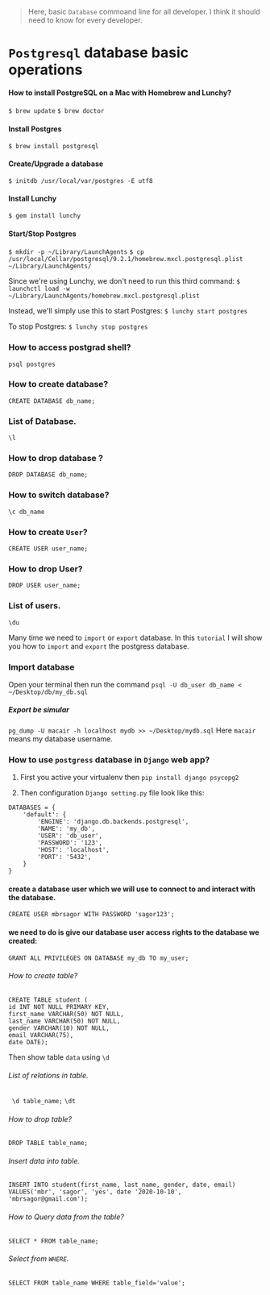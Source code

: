 > Here, basic `Database` commoand line for all developer. I think it should need to know for every developer.

# `Postgresql` database basic operations

#### How to install PostgreSQL on a Mac with Homebrew and Lunchy?
`$ brew update`
`$ brew doctor`

#### Install Postgres
`$ brew install postgresql`

#### Create/Upgrade a database
`$ initdb /usr/local/var/postgres -E utf8`

#### Install Lunchy
`$ gem install lunchy`

#### Start/Stop Postgres
`$ mkdir -p ~/Library/LaunchAgents` 
`$ cp /usr/local/Cellar/postgresql/9.2.1/homebrew.mxcl.postgresql.plist ~/Library/LaunchAgents/`

Since we're using Lunchy, we don't need to run this third command:
`$ launchctl load -w ~/Library/LaunchAgents/homebrew.mxcl.postgresql.plist`

Instead, we'll simply use this to start Postgres:
`$ lunchy start postgres`

To stop Postgres:
`$ lunchy stop postgres`

### How to access postgrad shell?
`psql postgres`

### How to create database?
`CREATE DATABASE db_name;`

### List of Database.
`\l`

### How to drop database ?
`DROP DATABASE db_name;`

### How to switch database?
`\c db_name`

### How to create `User`?
`CREATE USER user_name;`

### How to drop User?
`DROP USER user_name;`

### List of users.
`\du`


Many time we need to `import` or `export` database. In this `tutorial` I will show you how to `import` and `export` the postgress database.

### Import database
Open your terminal then run the command
`psql -U db_user db_name < ~/Desktop/db/my_db.sql`

##### Export be simular 
`pg_dump -U macair -h localhost mydb >> ~/Desktop/mydb.sql`
Here `macair` means my database username.


### How to use `postgress` database in `Django` web app?
1) First you active your virtualenv
then ```pip install django psycopg2```

2) Then configuration `Django setting.py` file look like this:

````
DATABASES = {
    'default': {
        'ENGINE': 'django.db.backends.postgresql',
        'NAME': 'my_db',
        'USER': 'db_user',
        'PASSWORD': '123',
        'HOST': 'localhost',
        'PORT': '5432',
    }
}
````

#### create a database user which we will use to connect to and interact with the database.
`CREATE USER mbrsagor WITH PASSWORD 'sagor123';`

#### we need to do is give our database user access rights to the database we created:
`GRANT ALL PRIVILEGES ON DATABASE my_db TO my_user;`


###### How to create table?
```
CREATE TABLE student (
id INT NOT NULL PRIMARY KEY,
first_name VARCHAR(50) NOT NULL,
last_name VARCHAR(50) NOT NULL,
gender VARCHAR(10) NOT NULL,
email VARCHAR(75),
date DATE);
```
Then show table `data` using `\d`

###### List of relations in table.
` \d table_name;`
`\dt`

###### How to drop table?
`DROP TABLE table_name;`

###### Insert data into table.
```
INSERT INTO student(first_name, last_name, gender, date, email)
VALUES('mbr', 'sagor', 'yes', date '2020-10-10', 'mbrsagor@gmail.com');
```
###### How to Query data from the table?
`SELECT * FROM table_name;`

###### Select from `WHERE`.
`SELECT FROM table_name WHERE table_field='value'; `
